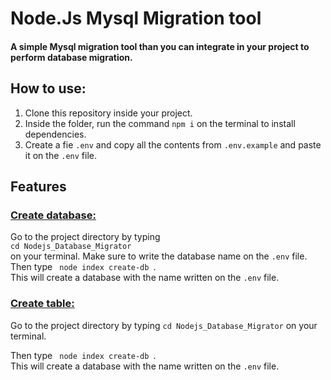 <h1>Node.Js Mysql Migration tool</h1>

<h4>A simple Mysql migration tool than you can integrate in your project to perform database migration.</h4>

<h2>How to use:</h2>
<ol>
    <li>Clone this repository inside your project.
    </li>
    <li>Inside the folder, run the command 
    <code>npm i</code>
     on the terminal to install dependencies. 
    </li>
<li>Create a fie <code>.env</code> and copy all the contents from <code>.env.example</code> and paste it on the <code>.env</code> file. </li>
</ol>
<h2>Features</h2>
<h3 ><u>Create database:</u></h3>
Go to the project directory by typing </br>
<code>cd Nodejs_Database_Migrator</code> <br>
on your terminal.
Make sure to write the database name on the <code>.env</code> file. </br>
Then type <code> node index create-db </code>. </br>
This will create a database with the name written  on the <code>.env</code> file. </br>

<h3><u>Create table:</u></h3>
Go to the project directory by typing 
<code>cd Nodejs_Database_Migrator</code> 
on your terminal.

Then type <code> node index create-db </code>. </br>
This will create a database with the name written  on the <code>.env</code> file. </br>
